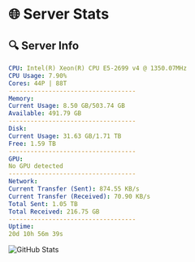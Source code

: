 # 🌐 Server Stats
## 🔍 Server Info
```yaml
CPU: Intel(R) Xeon(R) CPU E5-2699 v4 @ 1350.07MHz
CPU Usage: 7.90%
Cores: 44P | 88T
-----------------------------------
Memory:
Current Usage: 8.50 GB/503.74 GB
Available: 491.79 GB
-----------------------------------
Disk:
Current Usage: 31.63 GB/1.71 TB
Free: 1.59 TB
-----------------------------------
GPU:
No GPU detected
-----------------------------------
Network:
Current Transfer (Sent): 874.55 KB/s
Current Transfer (Received): 70.90 KB/s
Total Sent: 1.05 TB
Total Received: 216.75 GB
-----------------------------------
Uptime:
20d 10h 56m 39s
```
![GitHub Stats](https://img.shields.io/badge/Updated-2025-05-10_04:05:27-blue)